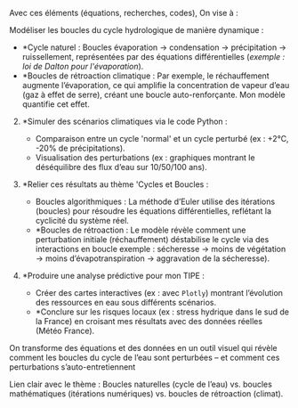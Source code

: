 Avec ces éléments (équations, recherches, codes), On vise à :  

Modéliser les boucles du cycle hydrologique de manière dynamique :  
   - *Cycle naturel : Boucles évaporation → condensation → précipitation → ruissellement, représentées par des équations différentielles (*exemple : loi de Dalton pour l'évaporation*).  
   - *Boucles de rétroaction climatique : Par exemple, le réchauffement augmente l’évaporation, ce qui amplifie la concentration de vapeur d’eau (gaz à effet de serre), créant une boucle auto-renforçante. Mon modèle quantifie cet effet.  

2. *Simuler des scénarios climatiques via le code Python :  
   - Comparaison entre un cycle 'normal' et un cycle perturbé (ex : +2°C, -20% de précipitations).  
   - Visualisation des perturbations (ex : graphiques montrant le déséquilibre des flux d’eau sur 10/50/100 ans).  

3. *Relier ces résultats au thème 'Cycles et Boucles :  
   - Boucles algorithmiques : La méthode d’Euler utilise des itérations (boucles) pour résoudre les équations différentielles, reflétant la cyclicité du système réel.  
   - *Boucles de rétroaction : Le modèle révèle comment une perturbation initiale (réchauffement) déstabilise le cycle via des interactions en boucle exemple : sécheresse → moins de végétation → moins d’évapotranspiration → aggravation de la sécheresse).  

4. *Produire une analyse prédictive pour mon TIPE :  
   - Créer des cartes interactives (ex : avec `Plotly`) montrant l’évolution des ressources en eau sous différents scénarios.  
   - *Conclure sur les risques locaux (ex : stress hydrique dans le sud de la France) en croisant mes résultats avec des données réelles (Météo France).  

On transforme des équations et des données en un outil visuel qui révèle comment les boucles du cycle de l’eau sont perturbées – et comment ces perturbations s’auto-entretiennent  


  
 Lien clair avec le thème : Boucles naturelles (cycle de l’eau) vs. boucles mathématiques (itérations numériques) vs. boucles de rétroaction (climat).  
  
